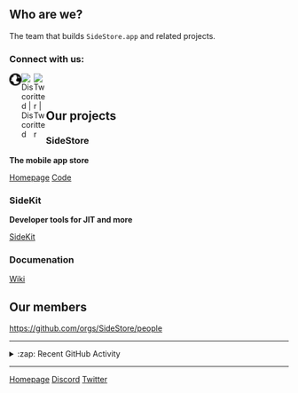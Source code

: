 <!-- 
Docs: How to use GitHub README and actions to auto-generate embedded content.
https://github.com/anuraghazra/github-readme-stats
https://www.youtube.com/watch?v=n6d4KHSKqGk
https://github.com/rahuldkjain/github-profile-readme-generator
 -->

## Who are we?

The team that builds `SideStore.app` and related projects.

### Connect with us:

<!--
[![Website](https://img.shields.io/website?label=sidestore.io&style=for-the-badge&url=https://sidestore.io)](https://sidestore.io)
[![Twitter Follow](https://img.shields.io/twitter/follow/sidestore_io?color=1DA1F2&logo=twitter&style=for-the-badge)](https://twitter.com/intent/follow?original_referer=https%3A%2F%2Fgithub.com%2Fsidestore&screen_name=sidestore)
[![GitHub Followers](https://img.shields.io/github/followers/sidestore?style=for-the-badge)]()
[![GitHub Sponsors](https://img.shields.io/github/sponsors/sidestore?style=for-the-badge
)]() 
-->

[<img align="left" alt="sidestore.io" width="22px" src="https://raw.githubusercontent.com/iconic/open-iconic/master/svg/globe.svg" />][website]
[<img align="left" alt="Discord | Discord" width="22px" src="https://cdn.jsdelivr.net/npm/simple-icons@v3/icons/discord.svg" />][discord]
[<img align="left" alt="Twitter | Twitter" width="22px" src="https://cdn.jsdelivr.net/npm/simple-icons@v3/icons/twitter.svg" />][twitter]

<br />
<br />

## Our projects

### SideStore

__The mobile app store__

[Homepage][website]
[Code][git.sidestore]

### SideKit

__Developer tools for JIT and more__

[SideKit][git.sidekit]

### Documenation

[Wiki][wiki]

## Our members

https://github.com/orgs/SideStore/people

---

<details>
  <summary>:zap: Recent GitHub Activity</summary>

<!--START_SECTION:activity-->
1. ❗️ Closed issue [#320](https://github.com/SideStore/SideStore/issues/320) in [SideStore/SideStore](https://github.com/SideStore/SideStore)
2. 🗣 Commented on [#306](https://github.com/SideStore/SideStore/issues/306) in [SideStore/SideStore](https://github.com/SideStore/SideStore)
3. 🗣 Commented on [#334](https://github.com/SideStore/SideStore/issues/334) in [SideStore/SideStore](https://github.com/SideStore/SideStore)
4. 🗣 Commented on [#320](https://github.com/SideStore/SideStore/issues/320) in [SideStore/SideStore](https://github.com/SideStore/SideStore)
5. ❗️ Closed issue [#334](https://github.com/SideStore/SideStore/issues/334) in [SideStore/SideStore](https://github.com/SideStore/SideStore)
6. 🗣 Commented on [#334](https://github.com/SideStore/SideStore/issues/334) in [SideStore/SideStore](https://github.com/SideStore/SideStore)
7. 🗣 Commented on [#334](https://github.com/SideStore/SideStore/issues/334) in [SideStore/SideStore](https://github.com/SideStore/SideStore)
8. 🗣 Commented on [#334](https://github.com/SideStore/SideStore/issues/334) in [SideStore/SideStore](https://github.com/SideStore/SideStore)
9. ❗️ Closed issue [#20](https://github.com/SideStore/sidestore.github.io/issues/20) in [SideStore/sidestore.github.io](https://github.com/SideStore/sidestore.github.io)
10. 🗣 Commented on [#20](https://github.com/SideStore/sidestore.github.io/issues/20) in [SideStore/sidestore.github.io](https://github.com/SideStore/sidestore.github.io)
11. ❗️ Closed issue [#7](https://github.com/SideStore/sidestore_downloader/issues/7) in [SideStore/sidestore_downloader](https://github.com/SideStore/sidestore_downloader)
12. 🗣 Commented on [#7](https://github.com/SideStore/sidestore_downloader/issues/7) in [SideStore/sidestore_downloader](https://github.com/SideStore/sidestore_downloader)
13. ❗️ Opened issue [#7](https://github.com/SideStore/sidestore_downloader/issues/7) in [SideStore/sidestore_downloader](https://github.com/SideStore/sidestore_downloader)
14. 🗣 Commented on [#320](https://github.com/SideStore/SideStore/issues/320) in [SideStore/SideStore](https://github.com/SideStore/SideStore)
15. 🗣 Commented on [#334](https://github.com/SideStore/SideStore/issues/334) in [SideStore/SideStore](https://github.com/SideStore/SideStore)
16. 🗣 Commented on [#320](https://github.com/SideStore/SideStore/issues/320) in [SideStore/SideStore](https://github.com/SideStore/SideStore)
17. 🗣 Commented on [#320](https://github.com/SideStore/SideStore/issues/320) in [SideStore/SideStore](https://github.com/SideStore/SideStore)
18. 🗣 Commented on [#334](https://github.com/SideStore/SideStore/issues/334) in [SideStore/SideStore](https://github.com/SideStore/SideStore)
19. 🎉 Merged PR [#4](https://github.com/SideStore/sidestore_downloader/pull/4) in [SideStore/sidestore_downloader](https://github.com/SideStore/sidestore_downloader)
20. 🎉 Merged PR [#6](https://github.com/SideStore/sidestore_downloader/pull/6) in [SideStore/sidestore_downloader](https://github.com/SideStore/sidestore_downloader)
<!--END_SECTION:activity-->

</details>

---

[Homepage][patreon] [Discord][discord] [Twitter][twitter]

<!--
- [Patreon][patreon]
- [OpenCollective][opencollective]
- [YouTube][youtube]
-->

[website]: https://sidestore.io
[wiki]: https://wiki.sidestore.io
[twitter]: https://twitter.com/sidestore_io
[discord]: https://discord.gg/CacsuuzsBq
[youtube]: https://youtube.com/TODO
[patreon]: https://www.patreon.com/SideStore
[opencollective]: https://opencollective.com/TODO
[git.sidestore]: https://github.com/SideStore/SideStore/
[git.sidekit]: https://github.com/SideStore/SideKit

